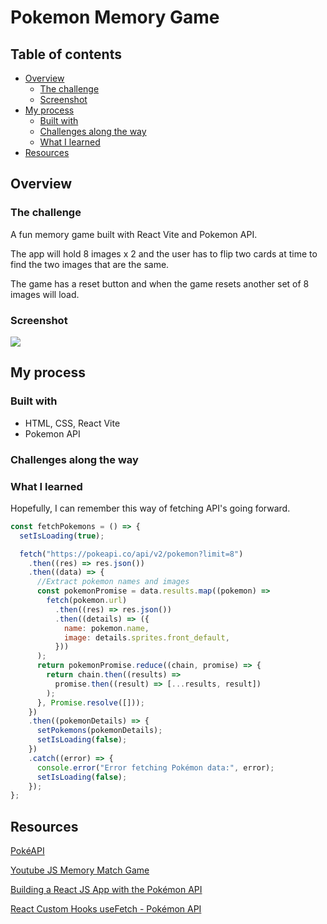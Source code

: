 # Pokemon Memory Game

## Table of contents

- [Overview](#overview)
  - [The challenge](#the-challenge)
  - [Screenshot](#screenshot)
- [My process](#my-process)
  - [Built with](#built-with)
  - [Challenges along the way](#challenges-along-the-way)
  - [What I learned](#what-i-learned)
- [Resources](#resources)

## Overview

### The challenge

A fun memory game built with React Vite and Pokemon API.

The app will hold 8 images x 2 and the user has to flip two cards at time to find the two images that are the same.

The game has a reset button and when the game resets another set of 8 images will load.

### Screenshot

![](./assets/flamingo.png)

## My process

### Built with

- HTML, CSS, React Vite
- Pokemon API

### Challenges along the way

### What I learned

Hopefully, I can remember this way of fetching API's going forward.

```jsx
const fetchPokemons = () => {
  setIsLoading(true);

  fetch("https://pokeapi.co/api/v2/pokemon?limit=8")
    .then((res) => res.json())
    .then((data) => {
      //Extract pokemon names and images
      const pokemonPromise = data.results.map((pokemon) =>
        fetch(pokemon.url)
          .then((res) => res.json())
          .then((details) => ({
            name: pokemon.name,
            image: details.sprites.front_default,
          }))
      );
      return pokemonPromise.reduce((chain, promise) => {
        return chain.then((results) =>
          promise.then((result) => [...results, result])
        );
      }, Promise.resolve([]));
    })
    .then((pokemonDetails) => {
      setPokemons(pokemonDetails);
      setIsLoading(false);
    })
    .catch((error) => {
      console.error("Error fetching Pokémon data:", error);
      setIsLoading(false);
    });
};
```

## Resources

[PokéAPI](https://pokeapi.co/)

[Youtube JS Memory Match Game](https://www.youtube.com/watch?v=Z2O3QxpcdSk)

[Building a React JS App with the Pokémon API](https://www.youtube.com/watch?v=HaEB0vdxpdg)

[React Custom Hooks useFetch - Pokémon API](https://www.youtube.com/watch?v=Xi74CW4lxig)
